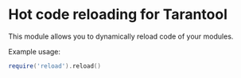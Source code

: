 # Hot code reloading for Tarantool

This module allows you to dynamically reload code of your modules.

Example usage:

```lua
require('reload').reload()
```

